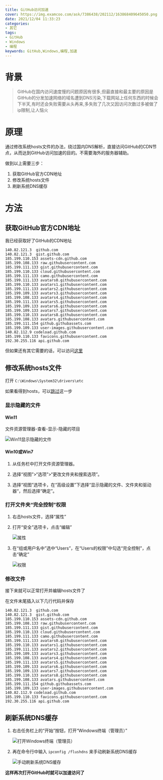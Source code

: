 ```yaml
---
title: GitHub访问加速
cover: https://img.examcoo.com/ask/7386438/202112/163868409645050.png
date: 2021/12/04 11:33:23
categories:
- 其它
tags:
- GitHub
- Windows
- 编程
keywords: GitHub,Windows,编程,加速
---
```


# 背景

> GitHub在国内访问速度慢的问题原因有很多,但最直接和最主要的原因是GitHub的分发加速网络的域名遭到DNS污染,下载网站上任何东西的时候会下半天,有时还会失败需要从头再来,多失败了几次又因访问次数过多被做了ip限制,让人恼火

# 原理

通过修改系统hosts文件的办法，绕过国内DNS解析，直接访问GitHub的CDN节点，从而达到GitHub访问加速的目的。不需要海外的服务器辅助。

做到以上需要三步：

1. 获取GitHub官方CDN地址
2. 修改系统hosts文件
3. 刷新系统DNS缓存

# 方法

## 获取GitHub官方CDN地址

我已经获取好了GitHub的CDN地址

```
140.82.121.3  github.com
140.82.121.3  gist.github.com
185.199.110.153 assets-cdn.github.com
185.199.108.133 raw.githubusercontent.com
185.199.111.133 gist.githubusercontent.com
185.199.110.133 cloud.githubusercontent.com
185.199.111.133 camo.githubusercontent.com
185.199.111.133 avatars0.githubusercontent.com
185.199.110.133 avatars1.githubusercontent.com
185.199.111.133 avatars2.githubusercontent.com
185.199.109.133 avatars3.githubusercontent.com
185.199.108.133 avatars4.githubusercontent.com
185.199.111.133 avatars5.githubusercontent.com
185.199.109.133 avatars6.githubusercontent.com
185.199.109.133 avatars7.githubusercontent.com
185.199.110.133 avatars8.githubusercontent.com
185.199.108.133 avatars.githubusercontent.com
185.199.111.154 github.githubassets.com
185.199.109.133 user-images.githubusercontent.com
140.82.112.9 codeload.github.com
185.199.110.133 favicons.githubusercontent.com
192.30.255.116 api.github.com
```

但如果还有其它需要的话，可以访问[这里](https://www.ipaddress.com/)

## 修改系统hosts文件

打开 `C:\Windows\System32\drivers\etc`

如果看得到hosts，可以[跳过](http://localhost:4000/article/github-speed-up/#%E6%89%93%E5%BC%80%E6%96%87%E4%BB%B6%E5%A4%B9%E5%AE%8C%E5%85%A8%E6%8E%A7%E5%88%B6%E6%9D%83%E9%99%90)这一步

### 显示隐藏的文件

#### Win11

文件资源管理器-查看-显示-隐藏的项目

![Win11显示隐藏的文件](https://img.examcoo.com/ask/7386438/202112/163858998196310.jpg)

#### Win10或Win7

1. 从任务栏中打开文件资源管理器。 

2. 选择“视图”>“选项”>“更改文件夹和搜索选项”。

3. 选择“视图”选项卡，在“高级设置”下选择“显示隐藏的文件、文件夹和驱动器“，然后选择“确定”。

### 打开文件夹“完全控制”权限

1. 右击hosts文件，选择“属性”

2. 打开“安全”选项卡，点击“编辑”

    ![属性](https://img.examcoo.com/ask/7386438/202112/163859038069680.jpg)

3. 在“组或用户名中”选中“Users”，在“Users的权限”中勾选“完全控制”，点击“确定”

    ![权限](https://img.examcoo.com/ask/7386438/202112/163859038762490.jpg)

### 修改文件

接下来就可以正常打开并编辑hosts文件了

在文件末尾插入以下几行代码并保存

```
140.82.121.3  github.com
140.82.121.3  gist.github.com
185.199.110.153 assets-cdn.github.com
185.199.108.133 raw.githubusercontent.com
185.199.111.133 gist.githubusercontent.com
185.199.110.133 cloud.githubusercontent.com
185.199.111.133 camo.githubusercontent.com
185.199.111.133 avatars0.githubusercontent.com
185.199.110.133 avatars1.githubusercontent.com
185.199.111.133 avatars2.githubusercontent.com
185.199.109.133 avatars3.githubusercontent.com
185.199.108.133 avatars4.githubusercontent.com
185.199.111.133 avatars5.githubusercontent.com
185.199.109.133 avatars6.githubusercontent.com
185.199.109.133 avatars7.githubusercontent.com
185.199.110.133 avatars8.githubusercontent.com
185.199.108.133 avatars.githubusercontent.com
185.199.111.154 github.githubassets.com
185.199.109.133 user-images.githubusercontent.com
140.82.112.9 codeload.github.com
185.199.110.133 favicons.githubusercontent.com
192.30.255.116 api.github.com
```

## 刷新系统DNS缓存

1. 右击任务栏上的“开始”按钮，打开“Windows终端（管理员）”

    ![打开Windows终端（管理员）](https://img.examcoo.com/ask/7386438/202112/163859100271740.jpg)

2. 再在命令行中输入 `ipconfig /flushdns` 来手动刷新系统DNS缓存

    ![手动刷新系统DNS缓存](https://img.examcoo.com/ask/7386438/202112/163859039979400.jpg)

**这样再次打开GitHub时就可以加速访问了**
